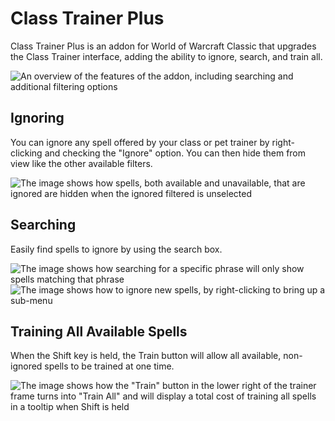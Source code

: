 # Class Trainer Plus
Class Trainer Plus is an addon for World of Warcraft Classic that upgrades the Class Trainer interface, adding the ability to ignore, search, and train all.

![An overview of the features of the addon, including searching and additional filtering options](https://i.imgur.com/Yy9ZDBh.png "Overview")

## Ignoring
You can ignore any spell offered by your class or pet trainer by right-clicking and checking the "Ignore" option.  You can then hide them from view like the other available filters.

![The image shows how spells, both available and unavailable, that are ignored are hidden when the ignored filtered is unselected](https://i.imgur.com/VWgAsYt.png "Ignored spells filtered out")

## Searching
Easily find spells to ignore by using the search box.

![The image shows how searching for a specific phrase will only show spells matching that phrase](https://i.imgur.com/LiVtqwU.png "Searching for specific spells")
![The image shows how to ignore new spells, by right-clicking to bring up a sub-menu](https://i.imgur.com/ARmd6Sy.png "Ignoring new spells")

## Training All Available Spells
When the Shift key is held, the Train button will allow all available, non-ignored spells to be trained at one time.

![The image shows how the "Train" button in the lower right of the trainer frame turns into "Train All" and will display a total cost of training all spells in a tooltip when Shift is held](https://i.imgur.com/bJgtNK6.png "Train All, including total cost of doing it")
